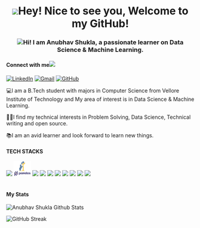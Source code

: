 <h1 align="center"> <img src="https://emojis.slackmojis.com/emojis/images/1531849430/4246/blob-sunglasses.gif?1531849430" width="36"/>Hey! Nice to see you, Welcome to my GitHub! </h1>
<h3 align= "center"><a href="https://www.gautamkrishnar.com/"><img src="https://media.giphy.com/media/hvRJCLFzcasrR4ia7z/giphy.gif" width="25px"></a>Hi! I am Anubhav Shukla, a passionate learner on Data Science & Machine Learning.</h3>
<h4 align> Connect with me<img src="https://media.tenor.com/02ILjyFVXWQAAAAS/handshake.gif" width="30px"></h4>
 
[<img align="center" alt="LinkedIn" width="25px" 
src="https://github.com/TheDudeThatCode/TheDudeThatCode/blob/master/Assets/Linkedin.svg"/>](https://www.linkedin.com/in/anubhav007/)
[<img align="center" alt="Gmail" width="25px" 
src="https://github.com/TheDudeThatCode/TheDudeThatCode/blob/master/Assets/Gmail.svg"/>](mailto:shuklaanubhav329@gmail.com)
[<img align="center" alt="GitHub" width="25px" 
src="https://cdn.svgporn.com/logos/github-icon.svg"/>](https://github.com/anubhav3101) 
</div>
💻I am a B.Tech student with majors in Computer Science from Vellore Institute of Technology and My area of interest is in Data Science & Machine Learning.

🙋‍♂️I find my technical interests in Problem Solving, Data Science, Technical writing and open source.

📚I am an avid learner and look forward to learn new things.

<h4>TECH STACKS</h4>
<code><img height="20" src="https://www.python.org/static/community_logos/python-logo.png"></code>
<code><img height="40" src="https://raw.githubusercontent.com/earthinversion/earthinversion-images/main/images/pandas-python.png"></code>
<code><img height="20" src="https://www.pngitem.com/pimgs/m/241-2413548_logo-anaconda-python-hd-png-download.png"></code>
<code><img height="25" src="https://upload.wikimedia.org/wikipedia/commons/1/1a/NumPy_logo.svg"></code>
<code><img height="15" src="https://matplotlib.org/3.1.1/_static/logo2_compressed.svg"></code>
<code><img height="25" src="https://seaborn.pydata.org/_images/logo-wide-lightbg.svg"></code>
<code><img height="25" src="https://upload.wikimedia.org/wikipedia/commons/thumb/0/05/Scikit_learn_logo_small.svg/1200px-Scikit_learn_logo_small.svg.png"></code>
<code><img height="25" src="https://www.vectorlogo.zone/logos/mysql/mysql-ar21.svg"></code>
<code><img height="25" src="https://cdn.icon-icons.com/icons2/2699/PNG/512/java_logo_icon_168609.png"></code>
<code><img height="25" src="https://www.freepnglogos.com/uploads/microsoft-office-png-logo/office-web-logo-png-0.png"></code>
<br></br>
<h4>My Stats</h4>


![Anubhav Shukla Github Stats](https://github-readme-stats.anuraghazra1.vercel.app/api?username=anubhav3101&show_icons=true&include_all_commits=true&theme=radical)

![GitHub Streak](http://github-readme-streak-stats.herokuapp.com?user=anubhav3101&theme=dracula&date_format=M%20j%5B%2C%20Y%5D)
